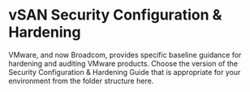 # vSAN Security Configuration & Hardening

VMware, and now Broadcom, provides specific baseline guidance for hardening and auditing VMware products. Choose the version of the Security Configuration & Hardening Guide that is appropriate for your environment from the folder structure here.